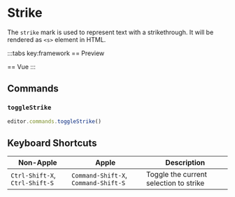 # Strike

The `strike` mark is used to represent text with a strikethrough. It will be rendered as `<s>` element in HTML.

<script setup>
import { ExamplePlaygroundLazy } from '../../components/example-playground-lazy'
import App from '../../components/vue-strike/app.vue'
</script>

:::tabs key:framework
== Preview

<ClientOnly><div class="p-2"><App/></div></ClientOnly>
== Vue
<ExamplePlaygroundLazy example="vue-strike" />
:::

## Commands

### `toggleStrike`

```ts
editor.commands.toggleStrike()
```

## Keyboard Shortcuts

| Non-Apple                      | Apple                                | Description                            |
| ------------------------------ | ------------------------------------ | -------------------------------------- |
| `Ctrl-Shift-X`, `Ctrl-Shift-S` | `Command-Shift-X`, `Command-Shift-S` | Toggle the current selection to strike |
